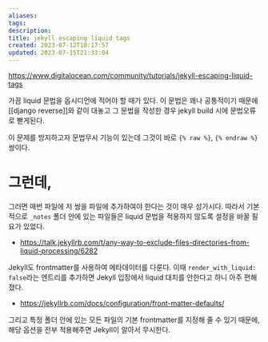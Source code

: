 ```yaml
---
aliases: 
tags: 
description:
title: jekyll escaping liquid tags
created: 2023-07-12T10:17:57
updated: 2023-07-15T21:33:04
---
```

https://www.digitalocean.com/community/tutorials/jekyll-escaping-liquid-tags

가끔 liquid 문법을 옵시디언에 적어야 할 때가 있다. 이 문법은 꽤나 공통적이기 때문에 [[django reverse]]와 같이 대놓고 그 문법을 작성한 경우 jekyll build 시에 문법오류로 뻗게된다.

이 문제를 방지하고자 문법무시 기능이 있는데 그것이 바로 `{% raw %}`, `{% endraw %}` 쌍이다.

# 그런데,

그러면 매번 파일에 저 쌍을 파일에 추가하여야 한다는 것이 매우 성가시다. 따라서 기본적으로 `_notes` 폴더 안에 있는 파일들은 liquid 문법을 적용하지 않도록 설정을 바꿀 필요가 있었다. 

- https://talk.jekyllrb.com/t/any-way-to-exclude-files-directories-from-liquid-processing/6282

Jekyll도 frontmatter를 사용하여 메타데이터를 다룬다. 이때 `render_with_liquid: false`라는 엔트리를 추가하면 Jekyll 입장에서 liquid 대치를 안한다고 하니 아주 편해졌다.

- https://jekyllrb.com/docs/configuration/front-matter-defaults/

그리고 특정 폴더 안에 있는 모든 파일의 기본 frontmatter를 지정해 줄 수 있기 때문에, 해당 옵션을 전부 적용해주면 Jekyll이 알아서 무시한다.

